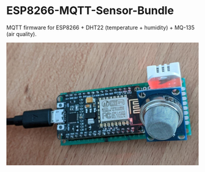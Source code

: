 # ESP8266-MQTT-Sensor-Bundle

MQTT firmware for ESP8266 + DHT22 (temperature + humidity) + MQ-135 (air quality).

![esp8266 sensor bundle](https://github.com/schneebonus/ESP8266-MQTT-Sensor-Bundle/blob/main/esp_sensor_bundle.jpeg?raw=true)
